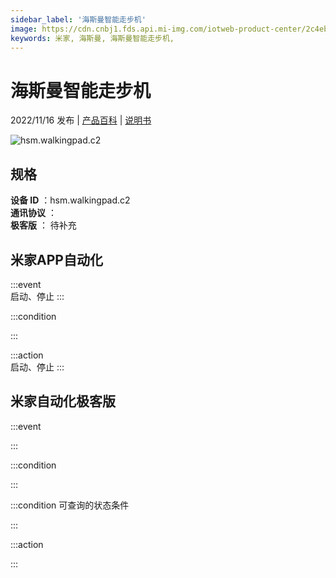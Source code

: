 ```yaml
---
sidebar_label: '海斯曼智能走步机'
image: https://cdn.cnbj1.fds.api.mi-img.com/iotweb-product-center/2c4ebf5d0bb76344faf465fbf20415ba_1661306026591.png?GalaxyAccessKeyId=AKVGLQWBOVIRQ3XLEW&Expires=9223372036854775807&Signature=eVfsNLJRIB4QBTy4fXAM+vZhdBI=
keywords: 米家, 海斯曼, 海斯曼智能走步机, 
---
```

# 海斯曼智能走步机

2022/11/16 发布 | [产品百科](https://home.mi.com/webapp/content/baike/product/index.html?model=hsm.walkingpad.c2/) | [说明书](https://home.mi.com/views/introduction.html?model=hsm.walkingpad.c2&region=cn)

![hsm.walkingpad.c2](https://cdn.cnbj1.fds.api.mi-img.com/iotweb-product-center/2c4ebf5d0bb76344faf465fbf20415ba_1661306026591.png?GalaxyAccessKeyId=AKVGLQWBOVIRQ3XLEW&Expires=9223372036854775807&Signature=eVfsNLJRIB4QBTy4fXAM+vZhdBI=)

## 规格  
> 
**设备 ID** ：hsm.walkingpad.c2  
**通讯协议** ：  
**极客版**  ： 待补充 


## 米家APP自动化  

:::event  
启动、停止
:::

:::condition  

:::

:::action   
启动、停止
:::

## 米家自动化极客版  

:::event  

:::

:::condition  

:::

:::condition 可查询的状态条件  

:::

:::action  

:::

        
